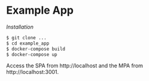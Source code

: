 # Example App

*Installation*

```bash
$ git clone ...
$ cd example_app
$ docker-compose build
$ docker-compose up
```

Access the SPA from http://localhost and the MPA from http://localhost:3001.
